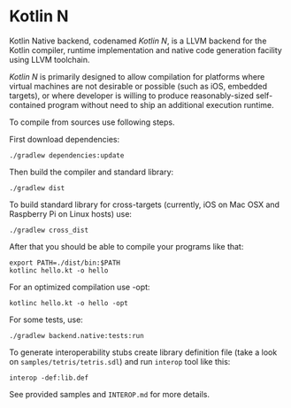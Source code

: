 # Kotlin N  #

Kotlin Native backend, codenamed _Kotlin N_, is a LLVM backend for the Kotlin
compiler, runtime implementation and native code generation facility
using LLVM toolchain.

 _Kotlin N_ is primarily designed to allow compilation for platforms where
virtual machines are not desirable or possible (such as iOS, embedded targets),
or where developer is willing to produce reasonably-sized self-contained program
without need to ship an additional execution runtime.

To compile from sources use following steps.

First download dependencies:

	./gradlew dependencies:update

Then build the compiler and standard library:

	./gradlew dist

To build standard library for cross-targets (currently, iOS on Mac OSX and Raspberry Pi on
Linux hosts) use:

    ./gradlew cross_dist

After that you should be able to compile your programs like that:

    export PATH=./dist/bin:$PATH
	kotlinc hello.kt -o hello

For an optimized compilation use -opt:

	kotlinc hello.kt -o hello -opt

For some tests, use:

	./gradlew backend.native:tests:run

To generate interoperability stubs create library definition file
(take a look on `samples/tetris/tetris.sdl`) and run `interop` tool like this:

    interop -def:lib.def

See provided samples and `INTEROP.md` for more details.